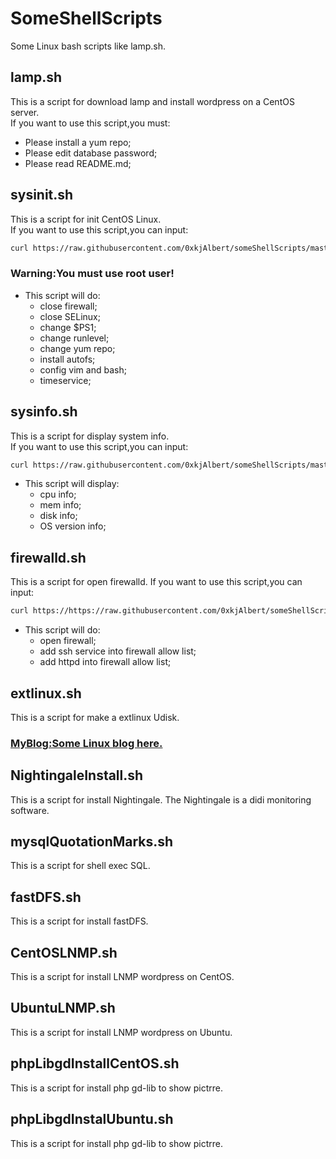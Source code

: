 # SomeShellScripts
Some Linux bash scripts like lamp.sh.

## lamp.sh
This is a script for download lamp and install wordpress on a CentOS server.  
If you want to use this script,you must:
* Please install a yum repo;
* Please edit database password;
* Please read README.md;

## sysinit.sh
This is a script for init CentOS Linux.  
If you want to use this script,you can input:
```bash
curl https://raw.githubusercontent.com/0xkjAlbert/someShellScripts/master/sysinit.sh |bash
```
### Warning:You must use root user!
+ This script will do:
  *  close firewall;
  *  close SELinux;
  *  change $PS1;
  *  change runlevel;
  *  change yum repo;
  *  install autofs;
  *  config vim and bash;
  *  timeservice;


## sysinfo.sh
This is a script for display system info.  
If you want to use this script,you can input:  
```bash
curl https://raw.githubusercontent.com/0xkjAlbert/someShellScripts/master/sysinfo.sh >sysinfo.sh;bash sysinfo.sh  
```
* This script will display:
  * cpu info;
  * mem info;
  * disk info;
  * OS version info;

## firewalld.sh
This is a script for open firewalld.
If you want to use this script,you can input:
```bash
curl https://https://raw.githubusercontent.com/0xkjAlbert/someShellScripts/master/firewalld.sh |bash
```
* This script will do:
  * open firewall;
  * add ssh service into firewall allow list;
  * add httpd into firewall allow list;

## extlinux.sh
This is a script for make a extlinux Udisk.


### [MyBlog:Some Linux blog here.](http://gaokejian.cn)


## NightingaleInstall.sh
This is a script for install Nightingale.
The Nightingale is a didi monitoring software.

## mysqlQuotationMarks.sh
This is a script for shell exec SQL.

## fastDFS.sh
This is a script for install fastDFS.

## CentOSLNMP.sh
This is a script for install LNMP wordpress on CentOS.

## UbuntuLNMP.sh
This is a script for install LNMP wordpress on Ubuntu.

## phpLibgdInstallCentOS.sh
This is a script for install php gd-lib to show pictrre.

## phpLibgdInstalUbuntu.sh
This is a script for install php gd-lib to show pictrre.
